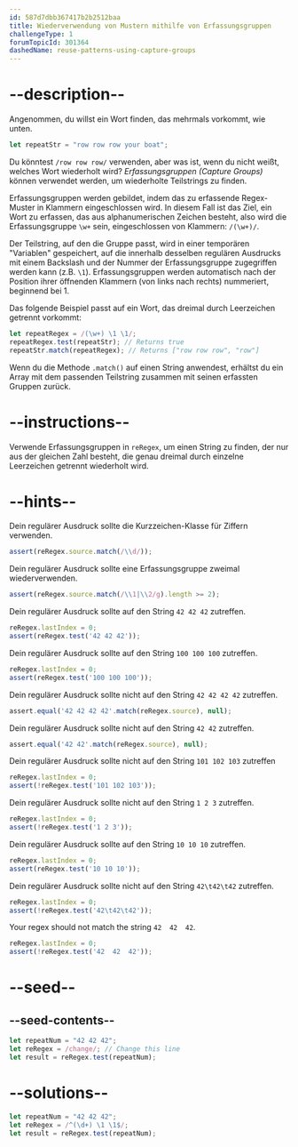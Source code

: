 ```yaml
---
id: 587d7dbb367417b2b2512baa
title: Wiederverwendung von Mustern mithilfe von Erfassungsgruppen
challengeType: 1
forumTopicId: 301364
dashedName: reuse-patterns-using-capture-groups
---
```


# --description--

Angenommen, du willst ein Wort finden, das mehrmals vorkommt, wie unten.

```js
let repeatStr = "row row row your boat";
```

Du könntest `/row row row/` verwenden, aber was ist, wenn du nicht weißt, welches Wort wiederholt wird? <dfn>Erfassungsgruppen (Capture Groups)</dfn> können verwendet werden, um wiederholte Teilstrings zu finden.

Erfassungsgruppen werden gebildet, indem das zu erfassende Regex-Muster in Klammern eingeschlossen wird. In diesem Fall ist das Ziel, ein Wort zu erfassen, das aus alphanumerischen Zeichen besteht, also wird die Erfassungsgruppe `\w+` sein, eingeschlossen von Klammern: `/(\w+)/`.

Der Teilstring, auf den die Gruppe passt, wird in einer temporären "Variablen" gespeichert, auf die innerhalb desselben regulären Ausdrucks mit einem Backslash und der Nummer der Erfassungsgruppe zugegriffen werden kann (z.B. `\1`). Erfassungsgruppen werden automatisch nach der Position ihrer öffnenden Klammern (von links nach rechts) nummeriert, beginnend bei 1.

Das folgende Beispiel passt auf ein Wort, das dreimal durch Leerzeichen getrennt vorkommt:

```js
let repeatRegex = /(\w+) \1 \1/;
repeatRegex.test(repeatStr); // Returns true
repeatStr.match(repeatRegex); // Returns ["row row row", "row"]
```

Wenn du die Methode `.match()` auf einen String anwendest, erhältst du ein Array mit dem passenden Teilstring zusammen mit seinen erfassten Gruppen zurück.


# --instructions--

Verwende Erfassungsgruppen in `reRegex`, um einen String zu finden, der nur aus der gleichen Zahl besteht, die genau dreimal durch einzelne Leerzeichen getrennt wiederholt wird.

# --hints--

Dein regulärer Ausdruck sollte die Kurzzeichen-Klasse für Ziffern verwenden.

```js
assert(reRegex.source.match(/\\d/));
```

Dein regulärer Ausdruck sollte eine Erfassungsgruppe zweimal wiederverwenden.

```js
assert(reRegex.source.match(/\\1|\\2/g).length >= 2);
```

Dein regulärer Ausdruck sollte auf den String `42 42 42` zutreffen.

```js
reRegex.lastIndex = 0;
assert(reRegex.test('42 42 42'));
```

Dein regulärer Ausdruck sollte auf den String `100 100 100` zutreffen.

```js
reRegex.lastIndex = 0;
assert(reRegex.test('100 100 100'));
```

Dein regulärer Ausdruck sollte nicht auf den String `42 42 42 42` zutreffen.

```js
assert.equal('42 42 42 42'.match(reRegex.source), null);
```

Dein regulärer Ausdruck sollte nicht auf den String `42 42` zutreffen.

```js
assert.equal('42 42'.match(reRegex.source), null);
```

Dein regulärer Ausdruck sollte nicht auf den String `101 102 103` zutreffen

```js
reRegex.lastIndex = 0;
assert(!reRegex.test('101 102 103'));
```

Dein regulärer Ausdruck sollte nicht auf den String `1 2 3` zutreffen.

```js
reRegex.lastIndex = 0;
assert(!reRegex.test('1 2 3'));
```

Dein regulärer Ausdruck sollte auf den String `10 10 10` zutreffen.

```js
reRegex.lastIndex = 0;
assert(reRegex.test('10 10 10'));
```

Dein regulärer Ausdruck sollte nicht auf den String `42\t42\t42` zutreffen.

```js
reRegex.lastIndex = 0;
assert(!reRegex.test('42\t42\t42'));
```

Your regex should not match the string `42  42  42`.

```js
reRegex.lastIndex = 0;
assert(!reRegex.test('42  42  42'));
```

# --seed--

## --seed-contents--

```js
let repeatNum = "42 42 42";
let reRegex = /change/; // Change this line
let result = reRegex.test(repeatNum);
```

# --solutions--

```js
let repeatNum = "42 42 42";
let reRegex = /^(\d+) \1 \1$/;
let result = reRegex.test(repeatNum);
```
